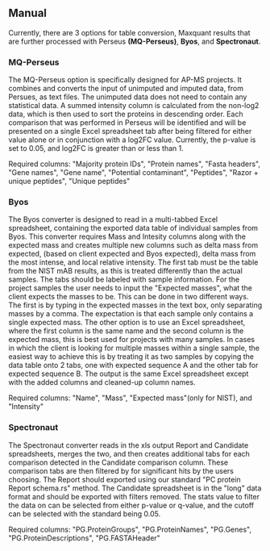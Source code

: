 ## Manual

Currently, there are 3 options for table conversion, Maxquant results that are further processed with Perseus **(MQ-Perseus)**, **Byos**, and **Spectronaut**.

### MQ-Perseus
The MQ-Perseus option is specifically designed for AP-MS projects. It combines and converts the input of unimputed and imputed data, from Persues, as text files. The unimputed data does not need to contain any statistical data. A summed intensity column is calculated from the non-log2 data, which is then used to sort the proteins in descending order. Each comparison that was performed in Perseus will be identified and will be presented on a single Excel spreadsheet tab after being filtered for either value alone or in conjunction with a log2FC value. Currently, the p-value is set to 0.05, and log2FC is greater than or less than 1.

Required columns:  "Majority protein IDs", "Protein names", "Fasta headers", "Gene names", "Gene name", "Potential contaminant", "Peptides", "Razor + unique peptides", "Unique peptides"


### Byos
The Byos converter is designed to read in a multi-tabbed Excel spreadsheet, containing the exported data table of individual samples from Byos. This converter requires Mass and Intesity columns along with the expected mass and creates multiple new columns such as delta mass from expected, (based on client expected and Byos expected), delta mass from the most intense, and local relative intensity. The first tab must be the table from the NIST mAB results, as this is treated differently than the actual samples. The tabs should be labeled with sample information. For the project samples the user needs to input the "Expected masses", what the client expects the masses to be. This can be done in two different ways. The first is by typing in the expected masses in the text box, only separating masses by a comma. The expectation is that each sample only contains a single expected mass. The other option is to use an Excel spreadsheet, where the first column is the same name and the second column is the expected mass, this is best used for projects with many samples. In cases in which the client is looking for multiple masses within a single sample, the easiest way to achieve this is by treating it as two samples by copying the data table onto 2 tabs, one with expected sequence A and the other tab for expected sequence B. The output is the same Excel spreadsheet except with the added columns and cleaned-up column names. 


Required columns: "Name", "Mass", "Expected mass"(only for NIST), and "Intensity"


### Spectronaut
The Spectronaut converter reads in the xls output Report and Candidate spreadsheets, merges the two, and then creates additional tabs for each comparison detected in the Candidate comparison column. These comparison tabs are then filtered by for significant hits by the users choosing. The Report should exported using our standard "PC protein Report schema.rs" method. The Candidate spreadsheet is in the "long" data format and should be exported with filters removed. The stats value to filter the data on can be selected from either p-value or q-value, and the cutoff can be selected with the standard being 0.05. 

Required columns: "PG.ProteinGroups", "PG.ProteinNames", "PG.Genes", "PG.ProteinDescriptions", "PG.FASTAHeader" 
